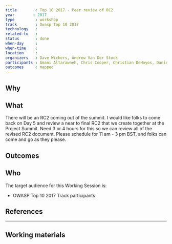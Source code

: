 ```yaml
---
title        : Top 10 2017 - Peer review of RC2
year		: 2017
type         : workshop
track        : Owasp Top 10 2017
technology   :
related-to   :
status       : done
when-day     :
when-time    :
location     :
organizers   : Dave Wichers, Andrew Van Der Stock
participants : Amani Altarawneh, Chris Cooper, Christian DeHoyos, Daniel Miessler, Erez Yalon, Jason Li, Jonas vanalderweireldt, Kevin Greene, Nuno Loureiro, Sandor Lenart, Tiago Mendo, Tiffany Long, Torsten Gigler, Josh Grossman
outcomes     : mapped 
---
```


## Why


## What

There will be an RC2 coming out of the summit. I would like folks to come back on Day 5 and review a near to final RC2 that we create together at the Project Summit.
Need 3 or 4 hours for this so we can review all of the revised RC2 document. Please schedule for 11 am - 3 pm BST, and folks can come and go as they please.  

## Outcomes



## Who

The target audience for this Working Session is:

 - OWASP Top 10 2017 Track participants

## References

---

## Working materials
